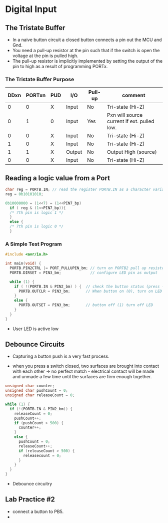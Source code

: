 # Digital Input

## The Tristate Buffer

- In a naive button circuit a closed button connects a pin out the MCU and Gnd.
- You need a pull-up resistor at the pin such that if the
switch is open the voltage at the pin is pulled high.
- The pull-up resistor is implicitly implemented by setting the
output of the pin to high as a result of programming PORTx.

### The Tristate Buffer Purpose

| DDxn | PORTxn | PUD | I/O | Pull-up | comment |
| --------------- | --------------- | --------------- | --------------- | ---- | --- |
| 0 | 0 | X | Input | No | Tri-state (Hi-Z) |
| 0 | 1 | 0 | Input | Yes | Pxn will source current if ext. pulled low. |
| 0 | 0 | X | Input | No | Tri-state (Hi-Z) |
| 1 | 0 | X | Input | No | Tri-state (Hi-Z) |
| 1 | 1 | X | Output | No | Output High (source) |
| 0 | 0 | X | Input | No | Tri-state (Hi-Z) |

## Reading a logic value from a Port

```c
char reg = PORTB.IN; // read the register PORTB.IN as a character variable
reg = 0b10101010;

0b10000000 = (1<<7) = (1<<PIN7_bp)
  if ( reg & (1<<PIN7_bp)){
  /* 7th pin is logic 1 */
  }
  else {
  /* 7th pin is logic 0 */
  }

```

### A Simple Test Program

```c
#include <avr/io.h>

int main(void) {
  PORTB.PIN2CTRL |= PORT_PULLUPEN_bm; // turn on PORTB2 pull up resistor
  PORTB.DIRSET = PIN3_bm;             // configure LED pin as output

  while (1) {
    if ( !(PORTB.IN & PIN2_bm) ) {  // check the button status (press -0, release -1)
      PORTB.OUTCLR = PIN3_bm;       // When button on (0), turn on LED
    }
    else {
      PORTB.OUTSET = PIN3_bm;       // button off (1) turn off LED
    }
  }
}
```

- User LED is active low

## Debounce Circuits

- Capturing a button push is a very fast process.

- when you press a switch closed, two surfaces are brought into contact with each other ->
  no perfect match - electrical contact will be made and
  unmade a few time until the surfaces are firm enough together.

```c
unsigned char counter;
unsigned char pushCount = 0;
unsigned char releaseCount = 0;

while (1) {
  if (!(PORTB.IN & PIN2_bm)) {
    releaseCount = 0;
    pushCount++;
    if (pushCount > 500) {
      counter++;
    }
    else {
      pushCount = 0;
      releaseCount++;
      if (releaseCount > 500) {
        releasecount = 0;
      }
    }
  }
}
```

- Debounce circuitry

## Lab Practice #2

- connect a button to PB5.
-
<!-- vim: set tw=80: -->
